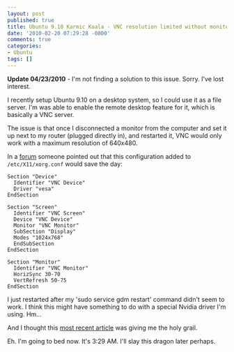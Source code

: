 ```yaml
---
layout: post
published: true
title: Ubuntu 9.10 Karmic Koala - VNC resolution limited without monitor
date: '2010-02-20 07:29:28 -0800'
comments: true
categories:
- Ubuntu
tags: []
---
```


__Update 04/23/2010__ - I'm not finding a solution to this issue. Sorry. I've
lost interest.

I recently setup Ubuntu 9.10 on a desktop system, so I could use it as a file
server. I'm was able to enable the remote desktop feature for it, which is
basically a VNC server.

The issue is that once I disconnected a monitor from the computer and set it
up next to my router (plugged directly in), and restarted it, VNC would only
work with a maximum resolution of 640x480.
<!--more-->

In a [forum] someone pointed out that this configuration added to
`/etc/X11/xorg.conf` would save the day:

```inf
Section "Device"
  Identifier "VNC Device"
  Driver "vesa"
EndSection

Section "Screen"
  Identifier "VNC Screen"
  Device "VNC Device"
  Monitor "VNC Monitor"
  SubSection "Display"
  Modes "1024x768"
  EndSubSection
EndSection

Section "Monitor"
  Identifier "VNC Monitor"
  HorizSync 30-70
  VertRefresh 50-75
EndSection
```

I just restarted after my 'sudo service gdm restart' command didn't seem to
work. I think this might have something to do with a special Nvidia driver I'm
using. Hm...

And I thought this [most recent article][webgroup west article] was giving me
the holy grail.

Eh. I'm going to bed now. It's 3:29 AM. I'll slay this dragon later perhaps.

[forum]: http://ubuntu-virginia.ubuntuforums.org/showthread.php?p=8636175
[webgroup west article]: http://webgroupwest.com/2010/01/fixing-screen-resolution-for-a-ubuntu-headless-vnc-server/
